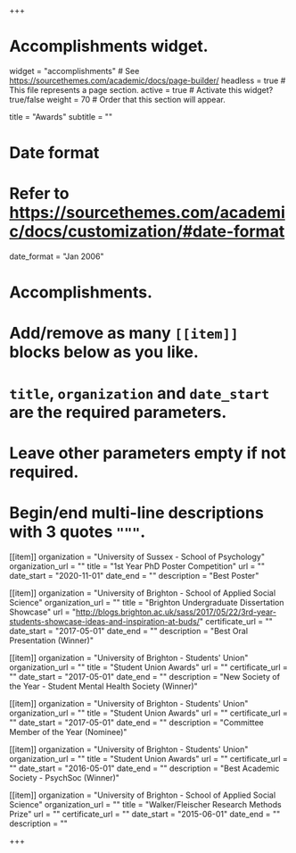 +++
# Accomplishments widget.
widget = "accomplishments"  # See https://sourcethemes.com/academic/docs/page-builder/
headless = true  # This file represents a page section.
active = true  # Activate this widget? true/false
weight = 70  # Order that this section will appear.

title = "Awards"
subtitle = ""

# Date format
#   Refer to https://sourcethemes.com/academic/docs/customization/#date-format
date_format = "Jan 2006"

# Accomplishments.
#   Add/remove as many `[[item]]` blocks below as you like.
#   `title`, `organization` and `date_start` are the required parameters.
#   Leave other parameters empty if not required.
#   Begin/end multi-line descriptions with 3 quotes `"""`.

[[item]]
  organization = "University of Sussex - School of Psychology"
  organization_url = ""
  title = "1st Year PhD Poster Competition"
  url = ""
  date_start = "2020-11-01"
  date_end = ""
  description = "Best Poster"

[[item]]
  organization = "University of Brighton - School of Applied Social Science"
  organization_url = ""
  title = "Brighton Undergraduate Dissertation Showcase"
  url = "http://blogs.brighton.ac.uk/sass/2017/05/22/3rd-year-students-showcase-ideas-and-inspiration-at-buds/"
  certificate_url = ""
  date_start = "2017-05-01"
  date_end = ""
  description = "Best Oral Presentation (Winner)"

[[item]]
  organization = "University of Brighton - Students' Union"
  organization_url = ""
  title = "Student Union Awards"
  url = ""
  certificate_url = ""
  date_start = "2017-05-01"
  date_end = ""
  description = "New Society of the Year - Student Mental Health Society (Winner)"
  
[[item]]
  organization = "University of Brighton - Students' Union"
  organization_url = ""
  title = "Student Union Awards"
  url = ""
  certificate_url = ""
  date_start = "2017-05-01"
  date_end = ""
  description = "Committee Member of the Year (Nominee)"
  
[[item]]
  organization = "University of Brighton - Students' Union"
  organization_url = ""
  title = "Student Union Awards"
  url = ""
  certificate_url = ""
  date_start = "2016-05-01"
  date_end = ""
  description = "Best Academic Society - PsychSoc (Winner)"

[[item]]
  organization = "University of Brighton - School of Applied Social Science"
  organization_url = ""
  title = "Walker/Fleischer Research Methods Prize"
  url = ""
  certificate_url = ""
  date_start = "2015-06-01"
  date_end = ""
  description = ""

+++
